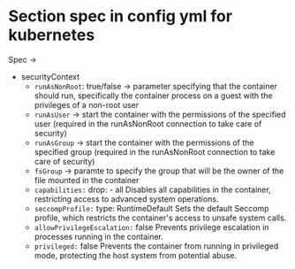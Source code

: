 # Section spec in config yml for kubernetes

Spec → 

- securityContext
    - ``runAsNonRoot``: true/false → parameter specifying that the container should run, specifically the container process on a guest with the privileges of a non-root user
    - ``runAsUser`` → start the container with the permissions of the specified user (required in the runAsNonRoot connection to take care of security)
    - ``runAsGroup`` → start the container with the permissions of the specified group (required in the runAsNonRoot connection to take care of security)
    - ``fsGroup`` → paramte to specify the group that will be the owner of the file mounted in the container
    - ``capabilities:`` drop: - all
    Disables all capabilities in the container, restricting access to advanced system operations.
    - ``seccompProfile:`` type: RuntimeDefault
    Sets the default Seccomp profile, which restricts the container's access to unsafe system calls.
    - ``allowPrivilegeEscalation:`` false
    Prevents privilege escalation in processes running in the container.
    - ``privileged:`` false
    Prevents the container from running in privileged mode, protecting the host system from potential abuse.

